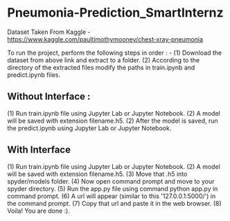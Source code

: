 # Pneumonia-Prediction_SmartInternz
Dataset Taken From Kaggle - https://www.kaggle.com/paultimothymooney/chest-xray-pneumonia

To run the project, perform the following steps in order : -
(1) Download the dataset from above link and extract to a folder.
(2) According to the directory of the extracted files modify the paths in train.ipynb and predict.ipynb files.        
## Without Interface : 
(1) Run train.ipynb file using Jupyter Lab or Jupyter Notebook.
(2) A model will be saved with extension filename.h5.
(2) After the model is saved, run the predict.ipynb using Jupyter Lab or Jupyter Notebook.
## With Interface 
(1) Run train.ipynb file using Jupyter Lab or Jupyter Notebook.
(2) A model will be saved with extension filename.h5.
(3) Move that .h5 into spyder/models folder.
(4) Now open command prompt and move to your spyder directory.
(5) Run the app.py file using command python app.py in command prompt.
(6) A url will appear (similar to this '127.0.0.1:5000/') in the command prompt.
(7) Copy that url and paste it in the web browser.
(8) Voila! You are done :).
